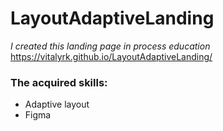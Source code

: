 # LayoutAdaptiveLanding

*I created this landing page in process education*  
https://vitalyrk.github.io/LayoutAdaptiveLanding/
### The acquired skills:

* Adaptive layout
* Figma
